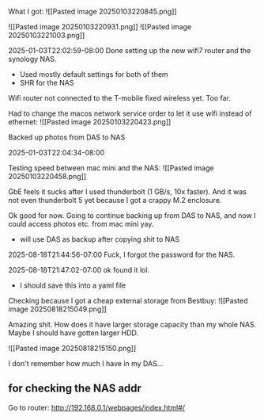 
What I got:
![[Pasted image 20250103220845.png]]

![[Pasted image 20250103220931.png]]
![[Pasted image 20250103221003.png]]




2025-01-03T22:02:59-08:00
Done setting up the new wifi7 router and the synology NAS.
- Used mostly default settings for both of them
- SHR for the NAS

Wifi router not connected to the T-mobile fixed wireless yet. Too far.

Had to change the macos network service order to let it use wifi instead of ethernet:
![[Pasted image 20250103220423.png]]

Backed up photos from DAS to NAS

2025-01-03T22:04:34-08:00

Testing speed between mac mini and the NAS:
![[Pasted image 20250103220458.png]]

GbE feels it sucks after I used thunderbolt (1 GB/s, 10x faster). And it was not even thunderbolt 5 yet because I got a crappy M.2 enclosure.

Ok good for now. Going to continue backing up from DAS to NAS, and now I could access photos etc. from mac mini yay.
- will use DAS as backup after copying shit to NAS



2025-08-18T21:44:56-07:00
Fuck, I forgot the password for the NAS.

2025-08-18T21:47:02-07:00
ok found it lol.
- I should save this into a yaml file

Checking because I got a cheap external storage from Bestbuy:
![[Pasted image 20250818215049.png]]

Amazing shit. How does it have larger storage capacity than my whole NAS. Maybe I should have gotten larger HDD.

![[Pasted image 20250818215150.png]]

I don't remember how much I have in my DAS...

## for checking the NAS addr
Go to router: http://192.168.0.1/webpages/index.html#/
